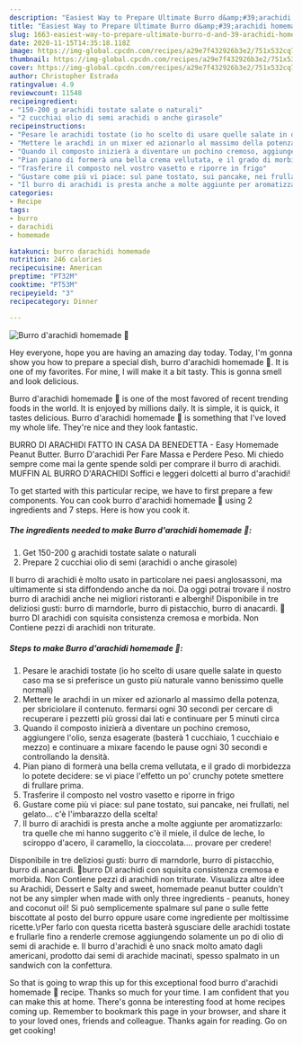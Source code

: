 ```yaml
---
description: "Easiest Way to Prepare Ultimate Burro d&amp;#39;arachidi homemade 🥜"
title: "Easiest Way to Prepare Ultimate Burro d&amp;#39;arachidi homemade 🥜"
slug: 1663-easiest-way-to-prepare-ultimate-burro-d-and-39-arachidi-homemade
date: 2020-11-15T14:35:18.118Z
image: https://img-global.cpcdn.com/recipes/a29e7f432926b3e2/751x532cq70/burro-darachidi-homemade-🥜-recipe-main-photo.jpg
thumbnail: https://img-global.cpcdn.com/recipes/a29e7f432926b3e2/751x532cq70/burro-darachidi-homemade-🥜-recipe-main-photo.jpg
cover: https://img-global.cpcdn.com/recipes/a29e7f432926b3e2/751x532cq70/burro-darachidi-homemade-🥜-recipe-main-photo.jpg
author: Christopher Estrada
ratingvalue: 4.9
reviewcount: 11548
recipeingredient:
- "150-200 g arachidi tostate salate o naturali"
- "2 cucchiai olio di semi arachidi o anche girasole"
recipeinstructions:
- "Pesare le arachidi tostate (io ho scelto di usare quelle salate in questo caso ma se si preferisce un gusto più naturale vanno benissimo quelle normali)"
- "Mettere le arachdi in un mixer ed azionarlo al massimo della potenza, per sbriciolare il contenuto. fermarsi ogni 30 secondi per cercare di recuperare i pezzetti più grossi dai lati e continuare per 5 minuti circa"
- "Quando il composto inizierà a diventare un pochino cremoso, aggiungere l&#39;olio, senza esagerate (basterà 1 cucchiaio, 1 cucchiaio e mezzo) e continuare a mixare facendo le pause ogni 30 secondi e controllando la densità."
- "Pian piano di formerà una bella crema vellutata, e il grado di morbidezza lo potete decidere: se vi piace l&#39;effetto un po&#39; crunchy potete smettere di frullare prima."
- "Trasferire il composto nel vostro vasetto e riporre in frigo"
- "Gustare come più vi piace: sul pane tostato, sui pancake, nei frullati, nel gelato... c&#39;è l&#39;imbarazzo della scelta!"
- "Il burro di arachidi is presta anche a molte aggiunte per aromatizzarlo: tra quelle che mi hanno suggerito c&#39;è il miele, il dulce de leche, lo sciroppo d&#39;acero, il caramello, la cioccolata.... provare per credere!"
categories:
- Recipe
tags:
- burro
- darachidi
- homemade

katakunci: burro darachidi homemade 
nutrition: 246 calories
recipecuisine: American
preptime: "PT32M"
cooktime: "PT53M"
recipeyield: "3"
recipecategory: Dinner

---
```



![Burro d&#39;arachidi homemade 🥜](https://img-global.cpcdn.com/recipes/a29e7f432926b3e2/751x532cq70/burro-darachidi-homemade-🥜-recipe-main-photo.jpg)

Hey everyone, hope you are having an amazing day today. Today, I'm gonna show you how to prepare a special dish, burro d&#39;arachidi homemade 🥜. It is one of my favorites. For mine, I will make it a bit tasty. This is gonna smell and look delicious.

Burro d&#39;arachidi homemade 🥜 is one of the most favored of recent trending foods in the world. It is enjoyed by millions daily. It is simple, it is quick, it tastes delicious. Burro d&#39;arachidi homemade 🥜 is something that I've loved my whole life. They're nice and they look fantastic.

BURRO DI ARACHIDI FATTO IN CASA DA BENEDETTA - Easy Homemade Peanut Butter. Burro D&#39;arachidi Per Fare Massa e Perdere Peso. Mi chiedo sempre come mai la gente spende soldi per comprare il burro di arachidi. MUFFIN AL BURRO D&#39;ARACHIDI Soffici e leggeri dolcetti al burro d&#39;arachidi!


To get started with this particular recipe, we have to first prepare a few components. You can cook burro d&#39;arachidi homemade 🥜 using 2 ingredients and 7 steps. Here is how you cook it.

<!--inarticleads1-->

##### The ingredients needed to make Burro d&#39;arachidi homemade 🥜:

1. Get 150-200 g arachidi tostate salate o naturali
1. Prepare 2 cucchiai olio di semi (arachidi o anche girasole)


Il burro di arachidi è molto usato in particolare nei paesi anglosassoni, ma ultimamente si sta diffondendo anche da noi. Da oggi potrai trovare il nostro burro di arachidi anche nei migliori ristoranti e alberghi! Disponibile in tre deliziosi gusti: burro di marndorle, burro di pistacchio, burro di anacardi. 🥜burro DI arachidi con squisita consistenza cremosa e morbida. Non Contiene pezzi di arachidi non triturate. 

<!--inarticleads2-->

##### Steps to make Burro d&#39;arachidi homemade 🥜:

1. Pesare le arachidi tostate (io ho scelto di usare quelle salate in questo caso ma se si preferisce un gusto più naturale vanno benissimo quelle normali)
1. Mettere le arachdi in un mixer ed azionarlo al massimo della potenza, per sbriciolare il contenuto. fermarsi ogni 30 secondi per cercare di recuperare i pezzetti più grossi dai lati e continuare per 5 minuti circa
1. Quando il composto inizierà a diventare un pochino cremoso, aggiungere l&#39;olio, senza esagerate (basterà 1 cucchiaio, 1 cucchiaio e mezzo) e continuare a mixare facendo le pause ogni 30 secondi e controllando la densità.
1. Pian piano di formerà una bella crema vellutata, e il grado di morbidezza lo potete decidere: se vi piace l&#39;effetto un po&#39; crunchy potete smettere di frullare prima.
1. Trasferire il composto nel vostro vasetto e riporre in frigo
1. Gustare come più vi piace: sul pane tostato, sui pancake, nei frullati, nel gelato... c&#39;è l&#39;imbarazzo della scelta!
1. Il burro di arachidi is presta anche a molte aggiunte per aromatizzarlo: tra quelle che mi hanno suggerito c&#39;è il miele, il dulce de leche, lo sciroppo d&#39;acero, il caramello, la cioccolata.... provare per credere!


Disponibile in tre deliziosi gusti: burro di marndorle, burro di pistacchio, burro di anacardi. 🥜burro DI arachidi con squisita consistenza cremosa e morbida. Non Contiene pezzi di arachidi non triturate. Visualizza altre idee su Arachidi, Dessert e Salty and sweet, homemade peanut butter couldn&#39;t not be any simpler when made with only three ingredients - peanuts, honey and coconut oil! Si può semplicemente spalmare sul pane o sulle fette biscottate al posto del burro oppure usare come ingrediente per moltissime ricette.\rPer farlo con questa ricetta basterà sgusciare delle arachidi tostate e frullarle fino a renderle cremose aggiungendo solamente un po di olio di semi di arachide e. Il burro d&#39;arachidi è uno snack molto amato dagli americani, prodotto dai semi di arachide macinati, spesso spalmato in un sandwich con la confettura. 

So that is going to wrap this up for this exceptional food burro d&#39;arachidi homemade 🥜 recipe. Thanks so much for your time. I am confident that you can make this at home. There's gonna be interesting food at home recipes coming up. Remember to bookmark this page in your browser, and share it to your loved ones, friends and colleague. Thanks again for reading. Go on get cooking!
